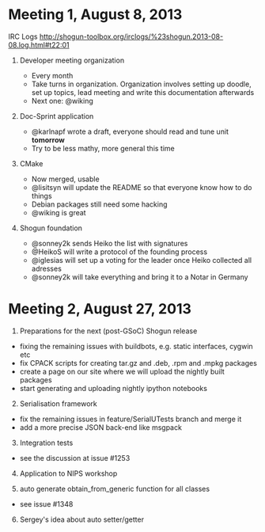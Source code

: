 # Meeting 1, August 8, 2013
IRC Logs http://shogun-toolbox.org/irclogs/%23shogun.2013-08-08.log.html#t22:01

1. Developer meeting organization
   * Every month
   * Take turns in organization. Organization involves setting up doodle, set up topics, lead meeting and write this documentation afterwards
   * Next one: @wiking

2. Doc-Sprint application
   * @karlnapf wrote a draft, everyone should read and tune unit **tomorrow**
   * Try to be less mathy, more general this time

3. CMake
   * Now merged, usable
   * @lisitsyn will update the README so that everyone know how to do things
   * Debian packages still need some hacking
   * @wiking is great

4. Shogun foundation
   * @sonney2k sends Heiko the list with signatures
   * @HeikoS will write a protocol of the founding process
   * @iglesias will set up a voting for the leader once Heiko collected all adresses
   * @sonney2k will take everything and bring it to a Notar in Germany

# Meeting 2, August 27, 2013

1. Preparations for the next (post-GSoC) Shogun release
  * fixing the remaining issues with buildbots, e.g. static interfaces, cygwin etc
  * fix CPACK scripts for creating tar.gz and .deb, .rpm and .mpkg packages
  * create a page on our site where we will upload the nightly built packages
  * start generating and uploading nightly ipython notebooks

2. Serialisation framework
  * fix the remaining issues in feature/SerialUTests branch and merge it
  * add a more precise JSON back-end like msgpack

3. Integration tests
  * see the discussion at issue #1253

4. Application to NIPS workshop

5. auto generate obtain_from_generic function for all classes
  * see issue #1348

6. Sergey's idea about auto setter/getter 
